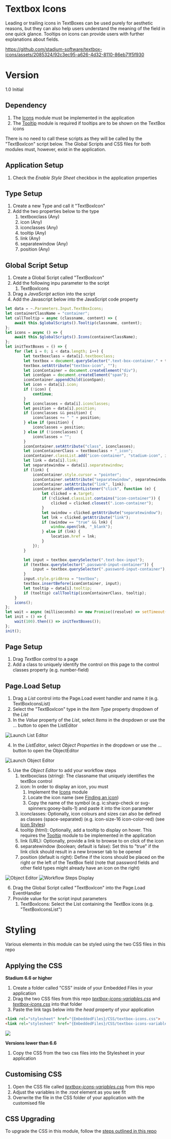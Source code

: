 # Textbox Icons

Leading or trailing icons in TextBoxes can be used purely for aesthetic reasons, but they can also help users understand the meaning of the field in one quick glance. Tooltips on icons can provide users with further explanations about fields. 

https://github.com/stadium-software/textbox-icons/assets/2085324/92c3ec95-a626-4d32-8110-86eb71f5f930

# Version 
1.0 Initial

## Dependency
1. The [Icons](https://github.com/stadium-software/icons) module must be implemented in the application
2. The [Tooltip](https://github.com/stadium-software/tooltips) module is required if tooltips are to be shown on the TextBox icons

There is no need to call these scripts as they will be called by the "TextBoxIcon" script below. The Global Scripts and CSS files for both modules must, however, exist in the application. 

## Application Setup
1. Check the *Enable Style Sheet* checkbox in the application properties

## Type Setup
1. Create a new Type and call it "TextBoxIcon"
2. Add the two properties below to the type
   1. textboxclass (Any)
   2. icon (Any)
   3. iconclasses (Any)
   4. tooltip (Any)
   5. link (Any)
   6. separatewindow (Any)
   7. position (Any)

## Global Script Setup
1. Create a Global Script called "TextBoxIcon"
2. Add the following inpu parameter to the script
   1. TextBoxIcons
3. Drag a *JavaScript* action into the script
4. Add the Javascript below into the JavaScript code property
```javascript
let data = ~.Parameters.Input.TextBoxIcons;
let containerClassName = "container";
let callTooltip = async (classname, content) => {
    await this.$globalScripts().Tooltip(classname, content);
};
let icons = async () => {
    await this.$globalScripts().Icons(containerClassName);
};
let initTextBoxes = () => {
    for (let i = 0; i < data.length; i++) {
        let textboxclass = data[i].textboxclass;
        let textbox = document.querySelector(".text-box-container." + textboxclass);
        textbox.setAttribute("textbox-icon", "");
        let iconContainer = document.createElement("div");
        let iconSpan = document.createElement("span");
        iconContainer.appendChild(iconSpan);
        let icon = data[i].icon;
        if (!icon) {
            continue;
        }
        let iconclasses = data[i].iconclasses;
        let position = data[i].position;
        if (iconclasses && position) {
            iconclasses += " " + position;
        } else if (position) {
            iconclasses = position;
        } else if (!iconclasses) { 
            iconclasses = "";
        }
        iconContainer.setAttribute("class", iconclasses);
        let iconContainerClass = textboxclass + "_icon";
        iconContainer.classList.add("icon-container", "stadium-icon", icon, iconContainerClass);
        let link = data[i].link;
        let separatewindow = data[i].separatewindow;
        if (link) {
            iconContainer.style.cursor = "pointer";
            iconContainer.setAttribute("separatewindow", separatewindow);
            iconContainer.setAttribute("link", link);
            iconContainer.addEventListener("click", function (e) {
                let clicked = e.target;
                if (!clicked.classList.contains("icon-container")) {
                    clicked = clicked.closest(".icon-container");
                }
                let swindow = clicked.getAttribute("separatewindow");
                let lnk = clicked.getAttribute("link");
                if (swindow == "true" && lnk) {
                    window.open(lnk, "_blank");
                } else if (lnk) {
                    location.href = lnk;
                }
            });
        }

        let input = textbox.querySelector(".text-box-input");
        if (textbox.querySelector(".password-input-container")) {
            input = textbox.querySelector(".password-input-container");
        }
        input.style.gridArea = "textbox";
        textbox.insertBefore(iconContainer, input);
        let tooltip = data[i].tooltip;
        if (tooltip) callTooltip(iconContainerClass, tooltip);
    }
    icons();
};
let wait = async (milliseconds) => new Promise((resolve) => setTimeout(resolve, milliseconds));
let init = () => {
    wait(100).then(() => initTextBoxes());
};
init();
```

## Page Setup
1. Drag *TextBox* control to a page
2. Add a class to uniquely identify the control on this page to the control classes property (e.g. number-field)

## Page.Load Setup
1. Drag a *List* control into the Page.Load event handler and name it (e.g. TextBoxIconsList)
2. Select the "TextBoxIcon" type in the *Item Type* property dropdown of the *List*
3. In the *Value* property of the *List*, select *Items* in the dropdown or use the ... button to open the ListEditor

![Launch List Editor](images/LaunchListEditor.png)

4. In the *ListEditor*, select *Object Properties* in the dropdown or use the ... button to open the ObjectEditor

![Launch Object Editor](images/LaunchObjectEditor.png)

5. Use the *Object Editor* to add your workflow steps
   1. textboxclass (string): The classname that uniquely identifies the textBox control
   2. icon: In order to display an icon, you must 
      1. Implement the [Icons](https://github.com/stadium-software/icons) module
      2. Locate the icon name (see [Finding an icon](https://github.com/stadium-software/icons#finding-an-icon))
      3. Copy the name of the symbol (e.g. ic:sharp-check or svg-spinners:gooey-balls-1) and paste it into the icon parameter
   3. iconclasses: Optionally, icon colours and sizes can also be defined as classes (space-separated) (e.g. icon-size-16 icon-color-red) (see [Icon Styles](https://github.com/stadium-software/icons#icon-styles))
   4. tooltip (html): Optionally, add a tooltip to display on hover. This requires the [Tooltip](https://github.com/stadium-software/tooltips) module to be implemented in the application
   5. link (URL): Optionally, provide a link to browse to on click of the icon
   6. separatewindow (boolean; default is false): Set this to "true" if the link click should result in a new browser tab to be opened
   7. position (default is right): Define if the icons should be placed on the right or the left of the TextBox field (note that password fields and other field types might already have an icon on the right)

![Object Editor](images/ObjectEditor.png) ![Workflow Steps Display](images/Workflow-Steps-Display.png)

6. Drag the Global Script called "TextBoxIcon" into the Page.Load EventHandler
7. Provide value for the script input parameters
   1. TextBoxIcons: Select the List containing the TextBox icons (e.g. "TextBoxIconsList")

# Styling
Various elements in this module can be styled using the two CSS files in this repo

## Applying the CSS

**Stadium 6.6 or higher**
1. Create a folder called "CSS" inside of your Embedded Files in your application
2. Drag the two CSS files from this repo [*textbox-icons-variables.css*](textbox-icons-variables.css) and [*textbox-icons.css*](textbox-icons.css) into that folder
3. Paste the link tags below into the *head* property of your application
```html
<link rel="stylesheet" href="{EmbeddedFiles}/CSS/textbox-icons.css">
<link rel="stylesheet" href="{EmbeddedFiles}/CSS/textbox-icons-variables.css">
``` 

![](images/ApplicationHeadProp.png)

**Versions lower than 6.6**
1. Copy the CSS from the two css files into the Stylesheet in your application

## Customising CSS
1. Open the CSS file called [*textbox-icons-variables.css*](textbox-icons-variables.css) from this repo
2. Adjust the variables in the *:root* element as you see fit
3. Overwrite the file in the CSS folder of your application with the customised file

## CSS Upgrading
To upgrade the CSS in this module, follow the [steps outlined in this repo](https://github.com/stadium-software/samples-upgrading)
